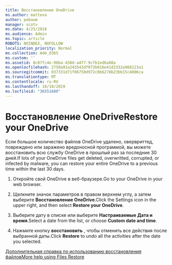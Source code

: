 ```yaml
---
title: Восстановление OneDrive
ms.author: matteva
author: pebaum
manager: scotv
ms.date: 4/25/2018
ms.audience: Admin
ms.topic: article
ROBOTS: NOINDEX, NOFOLLOW
localization_priority: Normal
ms.collection: Adm_O365
ms.custom: ''
ms.assetid: 8c07fc4e-98ba-438d-a4f7-9cfb1ed6a08a
ms.openlocfilehash: 2750a91a243543df073b016e41d3332a968123a1
ms.sourcegitcommit: 037331d71f06750d972c0b6278b23bb15c4806ca
ms.translationtype: MT
ms.contentlocale: ru-RU
ms.lasthandoff: 10/18/2019
ms.locfileid: "36551680"
---
```

# <a name="restore-your-onedrive"></a><span data-ttu-id="4e8e7-102">Восстановление OneDrive</span><span class="sxs-lookup"><span data-stu-id="4e8e7-102">Restore your OneDrive</span></span>

<span data-ttu-id="4e8e7-103">Если большое количество файлов OneDrive удалено, овервриттед, повреждено или заражено вредоносной программой, вы можете восстановить всю службу OneDrive в прошлый раз за последние 30 дней.</span><span class="sxs-lookup"><span data-stu-id="4e8e7-103">If lots of your OneDrive files get deleted, overwritted, corrupted, or infected by malware, you can restore your entire OneDrive to a previous time within the last 30 days.</span></span>
  
1. <span data-ttu-id="4e8e7-104">Откройте свой OneDrive в веб-браузере.</span><span class="sxs-lookup"><span data-stu-id="4e8e7-104">Go to your OneDrive in your web browser.</span></span>
    
2. <span data-ttu-id="4e8e7-105">Щелкните значок параметров в правом верхнем углу, а затем выберите **Восстановление OneDrive**.</span><span class="sxs-lookup"><span data-stu-id="4e8e7-105">Click the Settings icon in the upper right, and then select **Restore your OneDrive**.</span></span>
    
3. <span data-ttu-id="4e8e7-106">Выберите дату в списке или выберите **Настраиваемые Дата и время**.</span><span class="sxs-lookup"><span data-stu-id="4e8e7-106">Select a date from the list, or choose **Custom date and time**.</span></span>
    
4. <span data-ttu-id="4e8e7-107">Нажмите кнопку **восстановить** , чтобы отменить все действия после выбранной даты.</span><span class="sxs-lookup"><span data-stu-id="4e8e7-107">Click **Restore** to undo all the activities after the date you selected.</span></span> 
    
[<span data-ttu-id="4e8e7-108">Дополнительная справка по использованию восстановления файлов</span><span class="sxs-lookup"><span data-stu-id="4e8e7-108">More help using Files Restore</span></span>](https://go.microsoft.com/fwlink/?linkid=872874)
  

